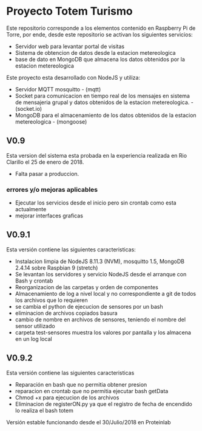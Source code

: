 # Proyecto Totem Turismo

Este repositorio corresponde a los elementos contenido en Raspberry Pi de Torre, por ende, desde este repositorio se activan los siguientes servicios:
* Servidor web para levantar portal de visitas
* Sistema de obtencion de datos desde la estacion metereologica
* base de dato en MongoDB que almacena los datos obtenidos por la estacion metereologica

Este proyecto esta desarrollado con NodeJS y utiliza:
* Servidor MQTT mosquitto - (mqtt)
* Socket para comunicacion en tiempo real de los mensajes en sistema de mensajeria grupal y datos obtenidos de la estacion metereologica. - (socket.io)
* MongoDB para el almacenamiento de los datos obtenidos de la estacion metereologica - (mongoose)

## V0.9
Esta version del sistema esta probada en la experiencia realizada en Rio Clarillo el 25 de enero de 2018.

* Falta pasar a produccion.

### errores y/o mejoras aplicables
* Ejecutar los servicios desde el inicio pero sin crontab como esta actualmente
* mejorar interfaces graficas

## V0.9.1

Esta versión contiene las siguientes caracteristicas:
* Instalacion limpia de NodeJS 8.11.3 (NVM), mosquitto 1.5, MongoDB 2.4.14 sobre Raspbian 9 (stretch)
* Se levantan los servidores y servicio NodeJS desde el arranque con Bash y crontab
* Reorganizacion de las carpetas y orden de componentes
* Almacenamiento de log a nivel local y no correspondiente a git de todos los archivos que lo requieren
* se cambia el python de ejecucion de sensores por un bash
* eliminacion de archivos copiados basura
* cambio de nombre en archivos de sensores, teniendo el nombre del sensor utilizado
* carpeta test-sensores muestra los valores por pantalla y los almacena en un log local

## V0.9.2
Esta versión contiene las siguientes caracteristicas
* Reparación en bash que no permitia obtener presion
* reparacion en crontab que no permitia ejecutar bash getData
* Chmod +x para ejecucion de los archivos
* Eliminacion de registerON.py ya que el registro de fecha de encendido lo realiza el bash totem

Versión estable funcionando desde el 30/Julio/2018 en Proteinlab
